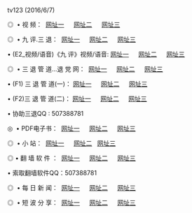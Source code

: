 tv123 (2016/6/7)
<p>◎   • 视 频： 
<a href="http://cm.spacetechnology.net/tv/" target="_blank">网址一</a> 　 
<a href="http://cm.spacetechnology.net/9018.html" target="_blank">网址二</a> 　 
<a href="http://cm.spacetechnology.net/9449.html" target="_blank">网址三</a></p>
<p>◎   • 九 评.三 退：  
<a href="http://cm.spacetechnology.net/t/" target="_blank">网址一</a> 　 
<a href="http://cm.spacetechnology.net/v/" target="_blank">网址二</a> 　 
<a href="http://cm.spacetechnology.net/tt/" target="_blank">网址三</a> 　</p>
<p>  • (E2_视频/语音)《九 评》视频/语音: 
<a href="http://cm.spacetechnology.net/v/" target="_blank">网址一</a> 　 
<a href="http://cm.spacetechnology.net/v/" target="_blank">网址二</a> 　 
<a href="http://cm.spacetechnology.net/v/" target="_blank">网址三</a></p>
<p>◎   • 三 退 管 道...退 党 网：  
<a href="http://cm.spacetechnology.net/go/8/" target="_blank">网址一</a> 　 
<a href="http://cm.spacetechnology.net/go/8/" target="_blank">网址二</a> 　 
<a href="http://cm.spacetechnology.net/go/8/" target="_blank">网址三</a></p>
<p>  • (F1) 三 退 管 道(一)： 
<a href="http://cm.spacetechnology.net/d/" target="_blank">网址一</a> 　 
<a href="http://cm.spacetechnology.net/d/" target="_blank">网址二</a> 　 
<a href="http://cm.spacetechnology.net/d/" target="_blank">网址三</a></p>
<p>  • (F2)三 退 管 道(二)： 
<a href="http://cm.spacetechnology.net/dd/" target="_blank">网址一</a> 　 
<a href="http://cm.spacetechnology.net/dd/" target="_blank">网址二</a> 　 
<a href="http://cm.spacetechnology.net/dd/" target="_blank">网址三</a></p>
<p>  • 协助三退QQ : 507388781</p>
<p>◎   • PDF电子书：  
<a href="http://cm.spacetechnology.net/p/" target="_blank">网址一</a> 　 
<a href="http://cm.spacetechnology.net/p/" target="_blank">网址二</a> 　 
<a href="http://cm.spacetechnology.net/p/" target="_blank">网址三</a></p>
<p>◎ </span>  •  小 站：  
<a href="http://cm.spacetechnology.net/" target="_blank">网址一</a> 　 
<a href="http://cm.spacetechnology.net/" target="_blank">网址二</a>   
<a href="http://cm.spacetechnology.net/" target="_blank">网址三</a></p>
<p>◎  • 翻 墙 软 件 ：  
<a href="http://cm.spacetechnology.net/f/" target="_blank">网址一</a> 　 
<a href="http://cm.spacetechnology.net/ff/" target="_blank">网址二</a> 　 
<a href="http://cm.spacetechnology.net/f/" target="_blank">网址三</a></p>
<p>  • 索取翻墙软件QQ：507388781</p>
<p>◎ </span>  • 每 日 新 闻：  
<a href="http://cm.spacetechnology.net/day/" target="_blank">网址一</a> 　 
<a href="http://cm.spacetechnology.net/day/" target="_blank">网址二</a> 　 
<a href="http://cm.spacetechnology.net/day/" target="_blank">网址三</a></p>
<p>◎ </span>  • 短 波 分 享：  
<a href="http://cm.spacetechnology.net/h/" target="_blank">网址一</a> 　 
<a href="http://cm.spacetechnology.net/h/" target="_blank">网址二</a> 　 
<a href="http://cm.spacetechnology.net/h/" target="_blank">网址三</a></p>
